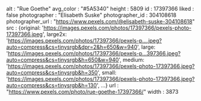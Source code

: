 alt
: 
"Rue Goethe"
avg_color
: 
"#5A5340"
height
: 
5809
id
: 
17397366
liked
: 
false
photographer
: 
"Elisabeth Suske"
photographer_id
: 
304108618
photographer_url
: 
"https://www.pexels.com/@elisabeth-suske-304108618"
src
: 
{original: 'https://images.pexels.com/photos/17397366/pexels-photo-17397366.jpeg', large2x: 'https://images.pexels.com/photos/17397366/pexels-p….jpeg?auto=compress&cs=tinysrgb&dpr=2&h=650&w=940', large: 'https://images.pexels.com/photos/17397366/pexels-p…397366.jpeg?auto=compress&cs=tinysrgb&h=650&w=940', medium: 'https://images.pexels.com/photos/17397366/pexels-photo-17397366.jpeg?auto=compress&cs=tinysrgb&h=350', small: 'https://images.pexels.com/photos/17397366/pexels-photo-17397366.jpeg?auto=compress&cs=tinysrgb&h=130', …}
url
: 
"https://www.pexels.com/photo/rue-goethe-17397366/"
width
: 
3873